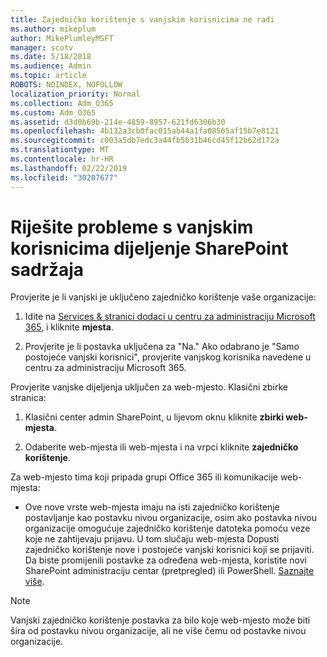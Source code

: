 ```yaml
---
title: Zajedničko korištenje s vanjskim korisnicima ne radi
ms.author: mikeplum
author: MikePlumleyMSFT
manager: scotv
ms.date: 5/18/2018
ms.audience: Admin
ms.topic: article
ROBOTS: NOINDEX, NOFOLLOW
localization_priority: Normal
ms.collection: Adm_O365
ms.custom: Adm_O365
ms.assetid: d3d0b69b-214e-4859-8957-621fd6306b30
ms.openlocfilehash: 4b132a3cb0fac015ab44a1fa08565af15b7e8121
ms.sourcegitcommit: c003a5db7edc3a44fb5b31b46cd45f12b62d172a
ms.translationtype: MT
ms.contentlocale: hr-HR
ms.lasthandoff: 02/22/2019
ms.locfileid: "30207677"
---
```

# <a name="fix-problems-sharing-sharepoint-content-with-external-users"></a>Riješite probleme s vanjskim korisnicima dijeljenje SharePoint sadržaja

Provjerite je li vanjski je uključeno zajedničko korištenje vaše organizacije:
  
1. Idite na [Services &amp; stranici dodaci u centru za administraciju Microsoft 365](https://portal.office.com/adminportal/home#/Settings/ServicesAndAddIns), i kliknite **mjesta**.
    
2. Provjerite je li postavka uključena za "Na." Ako odabrano je "Samo postojeće vanjski korisnici", provjerite vanjskog korisnika navedene u centru za administraciju Microsoft 365.
    
Provjerite vanjske dijeljenja uključen za web-mjesto. Klasični zbirke stranica:
  
1. Klasični center admin SharePoint, u lijevom oknu kliknite **zbirki web-mjesta**.
    
2. Odaberite web-mjesta ili web-mjesta i na vrpci kliknite **zajedničko korištenje**.
    
Za web-mjesto tima koji pripada grupi Office 365 ili komunikacije web-mjesta:
  
- Ove nove vrste web-mjesta imaju na isti zajedničko korištenje postavljanje kao postavku nivou organizacije, osim ako postavka nivou organizacije omogućuje zajedničko korištenje datoteka pomoću veze koje ne zahtijevaju prijavu. U tom slučaju web-mjesta Dopusti zajedničko korištenje nove i postojeće vanjski korisnici koji se prijaviti. Da biste promijenili postavke za određena web-mjesta, koristite novi SharePoint administraciju centar (pretpregled) ili PowerShell. [Saznajte više](https://go.microsoft.com/fwlink/?linkid=871863).
    
> [!NOTE]
> Vanjski zajedničko korištenje postavka za bilo koje web-mjesto može biti šira od postavku nivou organizacije, ali ne više čemu od postavke nivou organizacije. 
  

